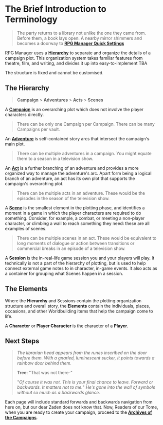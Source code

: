 # The Brief Introduction to Terminology

> The party returns to a library not unlike the one they came from. Before them, a book lays open. A nearby mirror shimmers and becomes a doorway to [**RPG Manager Quick Settings**](RPG%20Manager%20Quick%20Settings.md)

RPG Manager uses a [**Hierarchy**]() to separate and organize the details of a campaign plot. This organization system takes familiar features from theatre, film, and writing, and divides it up into easy-to-implement TBA

The structure is fixed and cannot be customised.

## The Hierarchy
> **Campaign** > **Adventures** > **Acts** > **Scenes**

A [**Campaign**](../Building%20the%20Campaign/Archives%20of%20the%20Hierarchy.md) is an overarching plot which does not involve the player characters directly.

> There can be only one Campaign per Campaign. There can be many Campaigns per vault.

An [**Adventure**]() is self-contained story arcs that intersect the campaign's main plot.

>There can be multiple adventures in a campaign. You might equate them to a season in a television show.

An [**Act**]() is a further branching of an adventure and provides a more organized way to manage the adventure's arc. Apart form being a logical branch of an adventure, an act has its own plot that supports the campaign's overarching plot. 

> There can be multiple acts in an adventure. These would be the episodes in the season of the television show.

A [**Scene**]() is the smallest element in the plotting phase, and identifies a moment in a game in which the player characters are required to do something. Consider, for example, a combat, or meeting a non-player character, or climbing a wall to reach something they need: these are all examples of scenes.

> There can be multiple scenes in an act. These would be equivalent to long moments of dialogue or action between transitions or commercial breaks in an episode of a television show.

A **Session** is the in-real-life game session you and your players will play. It technically is not a part of the hierarchy of plotting, but is used to help connect external game notes to in character, in-game events. It also acts as a container for grouping what Scenes happen in a session. 



## The Elements

Where the **Hierarchy** and Sessions contain the plotting organization structure and overall story, the **Elements** contain the individuals, places, occasions, and other Worldbuilding items that help the campaign come to life. 

A **Character** or **Player Character** is the character of a **Player**.




## Next Steps

> *The librarian head appears from the runes inscribed on the door before them. With a gnarled, luminescent sucker, it points towards a rainbow door behind them.*
>
> **Tree**: "That was not there-"
>
>"*Of course it was not. This is your final chance to leave. Forward or backwards. It matters not to me.*" *He's gone into the wall of symbols without so much as a backwards glance.*


Each page will include standard forwards and backwards navigation from here on, but our dear Zaden does not know that. Now, Readers of our Tome, when you are ready to create your campaign, proceed to the [**Archives of the Campaigns**](../Building%20the%20Campaign/Archives%20of%20the%20Hierarchy.md). 
